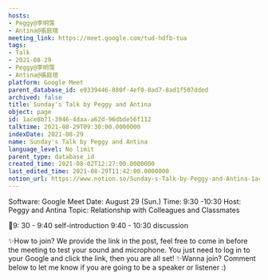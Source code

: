 ```yaml
---
hosts:
- Peggy@李明霈
- Antina@張庭瑄
meeting_link: https://meet.google.com/tud-hdfb-tua
tags:
- Talk
- 2021-08-29
- Peggy@李明霈
- Antina@張庭瑄
platform: Google Meet
parent_database_id: e9339446-880f-4ef0-8ad7-8ad1f507dded
archived: false
title: Sunday's Talk by Peggy and Antina
object: page
id: 1ace8b71-3946-4daa-a62d-96dbde56f112
talktime: 2021-08-29T09:30:00.0000000
indexDate: 2021-08-29
name: Sunday's Talk by Peggy and Antina
language_level: No limit
parent_type: database_id
created_time: 2021-08-02T12:27:00.0000000
last_edited_time: 2021-08-29T11:42:00.0000000
notion_url: https://www.notion.so/Sunday-s-Talk-by-Peggy-and-Antina-1ace8b7139464daaa62d96dbde56f112
---
```


Software: Google 
Meet Date: August 29 (Sun.) Time: 9:30 -10:30
Host: Peggy and Antina Topic: Relationship with Colleagues and Classmates

📅9: 30 - 9:40 self-introduction 9:40 - 10:30 discussion

✨How to join? We provide the link in the post, feel free to come in before the meeting to test your sound and microphone. You just need to log in to your Google and click the link, then you are all set!
✨Wanna join? Comment below to let me know if you are going to be a speaker or listener :)








